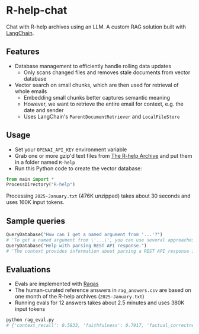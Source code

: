 # R-help-chat

Chat with R-help archives using an LLM. A custom RAG solution built with [LangChain](https://www.langchain.com/).

## Features

- Database management to efficiently handle rolling data updates
  - Only scans changed files and removes stale documents from vector database
- Vector search on small chunks, which are then used for retrieval of whole emails
  - Embedding small chunks better captures semantic meaning
  - However, we want to retrieve the entire email for context, e.g. the date and sender
  - Uses LangChain's `ParentDocumentRetriever` and `LocalFileStore`

## Usage

- Set your `OPENAI_API_KEY` environment variable
- Grab one or more gzip'd text files from [The R-help Archive](https://stat.ethz.ch/pipermail/r-help/) and put them in a folder named `R-help`
- Run this Python code to create the vector database:

```python
from main import *
ProcessDirectory("R-help")
```

Processing `2025-January.txt` (476K unzipped) takes about 30 seconds and uses 160K input tokens.

## Sample queries

```python
QueryDatabase("How can I get a named argument from '...'?")
# 'To get a named argument from \'...\', you can use several approaches as discussed in the context. Here are a few methods ...'
QueryDatabase("Help with parsing REST API response.")
# 'The context provides information about parsing a REST API response in JSON format using R. Specifically, it mentions that the response from the API endpoint is in JSON format and suggests using the `jsonlite` package to parse it. ...'
```

## Evaluations

- Evals are implemented with [Ragas](https://github.com/explodinggradients/ragas)
- The human-curated reference answers in `rag_answers.csv` are based on one month of the R-help archives (`2025-January.txt`)
- Running evals for 12 answers takes about 2.5 minutes and uses 380K input tokens

```python
python rag_eval.py
# {'context_recall': 0.5833, 'faithfulness': 0.7917, 'factual_correctness(mode=f1)': 0.7125}
```
